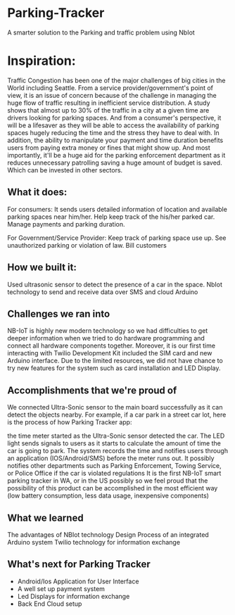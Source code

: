 # Parking-Tracker
A smarter solution to the Parking and traffic problem using NbIot
# Inspiration: 
Traffic Congestion has been one of the major challenges of big cities in the World including Seattle. From a service provider/government's point of view, it is an issue of concern because of the challenge in managing the huge flow of traffic resulting in inefficient service distribution. A study shows that almost up to 30% of the traffic in a city at a given time are drivers looking for parking spaces. And from a consumer's perspective, it will be a lifesaver as they will be able to access the availability of parking spaces hugely reducing the time and the stress they have to deal with. In addition, the ability to manipulate your payment and time duration benefits users from paying extra money or fines that might show up. And most importantly, it'll be a huge aid for the parking enforcement department as it reduces unnecessary patrolling saving a huge amount of budget is saved. Which can be invested in other sectors.

## What it does: 
For consumers: It sends users detailed information of location and available parking spaces near him/her. Help keep track of the his/her parked car. Manage payments and parking duration.

For Government/Service Provider: Keep track of parking space use up. See unauthorized parking or violation of law. Bill customers  


## How we built it:
Used ultrasonic sensor to detect the presence of a car in the space.
NbIot technology to send and receive data over SMS and cloud
Arduino 

## Challenges we ran into
NB-IoT is highly new modern technology so we had difficulties to get deeper information when we tried to do hardware programming and connect all hardware components together. Moreover, it is our first time interacting with Twilio Development Kit included the SIM card and new Arduino interface. Due to the limited resources, we did not have chance to try new features for the system such as card installation and LED Display.

## Accomplishments that we're proud of
We connected Ultra-Sonic sensor to the main board successfully as it can detect the objects nearby. For example, if a car park in a street car lot, here is the process of how Parking Tracker app:

the time meter started as the Ultra-Sonic sensor detected the car.
The LED light sends signals to users as it starts to calculate the amount of time the car is going to park.
The system records the time and notifies users through an application (IOS/Android/SMS) before the meter runs out.
It possibly notifies other departments such as Parking Enforcement, Towing Service, or Police Office if the car is violated regulations
It is the first NB-IoT smart parking tracker in WA, or in the US possibly so we feel proud that the possibility of this product can be accomplished in the most efficient way (low battery consumption, less data usage, inexpensive components)

## What we learned
The advantages of NBIot technology
Design Process of an integrated Arduino system
Twilio technology for information exchange

## What's next for Parking Tracker
- Android/Ios Application for User Interface
- A well set up payment system 
- Led Displays for information exchange
- Back End Cloud setup


